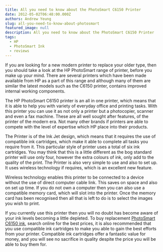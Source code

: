 ```yaml
---
title: All you need to know about the PhotoSmart C6150 Printer
date: 2012-05-02T06:48:00.000Z
authors: Andrew Yeung
slug: all-you-need-to-know-about-photosmart
featured_image: null
description: All you need to know about the PhotoSmart C6150 Printer
tags:
  - HP
  - PhotoSmart Ink
  - reviews
---
```

If you are looking for a new modern printer to replace your older type, then you should take a look at the HP PhotoSmart range of printer, before you make up your mind. There are several printers which have been made available from HP as a part of this range and although many of them are similar the latest models such as the C6150 printer, contains improved internal working components.

The HP PhotoSmart C6150 printer is an all in one printer, which means that it is able to help you with variety of everyday office and printing tasks. With this printer you can use it as not only a printer but a photocopier, scanner and even a fax machine. These are all well sought after features, of the printer of the modern era. Not many other brands if printers are able to compete with the level of expertise which HP place into their products.

The Printer is of the Ink Jet design, which means that it requires the use of compatible ink cartridges, which make it able to complete all tasks you require from it. This particular style of printer uses a total of six ink cartridges. You may think that this is a little different as the bog standard printer will use only four, however the extra colours of ink, only add to the quality of the print. The Printer is also very simple to use and also to set up. It uses wireless technology if requires, which is an excellent new feature.

Wireless technology enables this printer to be connected to a device without the use of direct computer cable link. This saves on space and also on set up time. If you do not own a computer then you can also use a compatible memory card, which will slot into the printer. Once the memory card has been recognised then all that is left to do is to select the images you wish to print.

If you currently use this printer then you will no doubt has become aware of your ink levels becoming a little depleted. To buy replacement [PhotoSmart C6150 ink](https://www.comboink.com/hp-photosmart-c6150-ink-cartridges), search online for the best prices, it is also recommended that you use compatible ink cartridges to make you able to gain the best efforts from your printer. Compatible ink cartridges offer a fantastic value for money, and you will see no sacrifice in quality despite the price you will be able to buy them for.